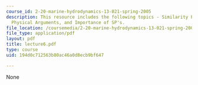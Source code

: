 ```yaml
---
course_id: 2-20-marine-hydrodynamics-13-021-spring-2005
description: This resource includes the following topics - Similarity Parameters from
  Physical Arguments, and Importance of SP's.
file_location: /coursemedia/2-20-marine-hydrodynamics-13-021-spring-2005/194d0c712563b80ac46a0d8ecb9bf647_lecture6.pdf
file_type: application/pdf
layout: pdf
title: lecture6.pdf
type: course
uid: 194d0c712563b80ac46a0d8ecb9bf647

---
```

None